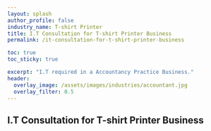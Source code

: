 ```yaml
---
layout: splash 
author_profile: false 
industry_name: T-shirt Printer
title: I.T Consultation for T-shirt Printer Business
permalink: /it-consultation-for-t-shirt-printer-business

toc: true
toc_sticky: true

excerpt: "I.T required in a Accountancy Practice Business."
header:
  overlay_image: /assets/images/industries/accountant.jpg
  overlay_filter: 0.5 
---
```


## I.T Consultation for T-shirt Printer Business